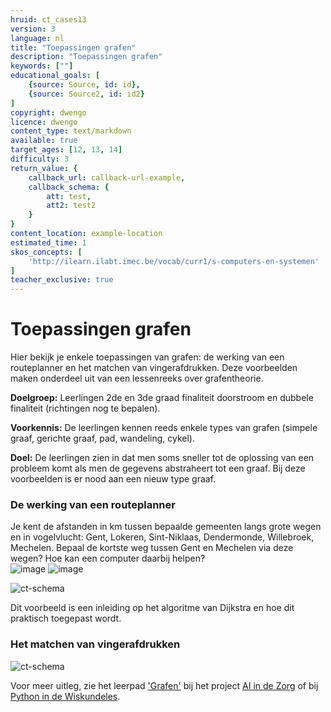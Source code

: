```yaml
---
hruid: ct_cases13
version: 3
language: nl
title: "Toepassingen grafen"
description: "Toepassingen grafen"
keywords: [""]
educational_goals: [
    {source: Source, id: id}, 
    {source: Source2, id: id2}
]
copyright: dwengo
licence: dwengo
content_type: text/markdown
available: true
target_ages: [12, 13, 14]
difficulty: 3
return_value: {
    callback_url: callback-url-example,
    callback_schema: {
        att: test,
        att2: test2
    }
}
content_location: example-location
estimated_time: 1
skos_concepts: [
    'http://ilearn.ilabt.imec.be/vocab/curr1/s-computers-en-systemen'
]
teacher_exclusive: true
---
```

# Toepassingen grafen
Hier bekijk je enkele toepassingen van grafen: de werking van een routeplanner en het matchen van vingerafdrukken. Deze voorbeelden maken onderdeel uit van een lessenreeks over grafentheorie.

**Doelgroep:** Leerlingen 2de en 3de graad finaliteit doorstroom en dubbele finaliteit (richtingen nog te bepalen).

**Voorkennis:** De leerlingen kennen reeds enkele types van grafen (simpele graaf, gerichte graaf, pad, wandeling, cykel).

**Doel:** De leerlingen zien in dat men soms sneller tot de oplossing van een probleem komt als men de gegevens abstraheert tot een graaf. Bij deze voorbeelden is er nood aan een nieuw type graaf.

### De werking van een routeplanner

Je kent de afstanden in km tussen bepaalde gemeenten langs grote wegen en in vogelvlucht: Gent, Lokeren, Sint-Niklaas, Dendermonde, Willebroek, Mechelen. Bepaal de kortste weg tussen Gent en Mechelen via deze wegen? Hoe kan een computer daarbij helpen?  
![image](https://user-images.githubusercontent.com/48352335/213927739-9b9c0801-bdb0-4692-af36-eafa8f172864.png)
![image](https://user-images.githubusercontent.com/48352335/213927749-83781385-10f4-43f4-9d28-10bfc20d3700.png)

![ct-schema](@learning-object/m_ct_cases13/nl/3)

Dit voorbeeld is een inleiding op het algoritme van Dijkstra en hoe dit praktisch toegepast wordt. 

### Het matchen van vingerafdrukken

![ct-schema](@learning-object/m_ct_cases13b/nl/3)



Voor meer uitleg, zie het leerpad ['Grafen'](https://www.dwengo.org/learning-path.html?hruid=aiz2_grafen&language=nl&te=true&source_page=%2Fcare%2F&source_title=%20AI%20in%20de%20Zorg#aiz_sprouts;nl;3) bij het project [AI in de Zorg](https://www.dwengo.org/care/) of bij [Python in de Wiskundeles](https://www.dwengo.org/math_with_python/).
